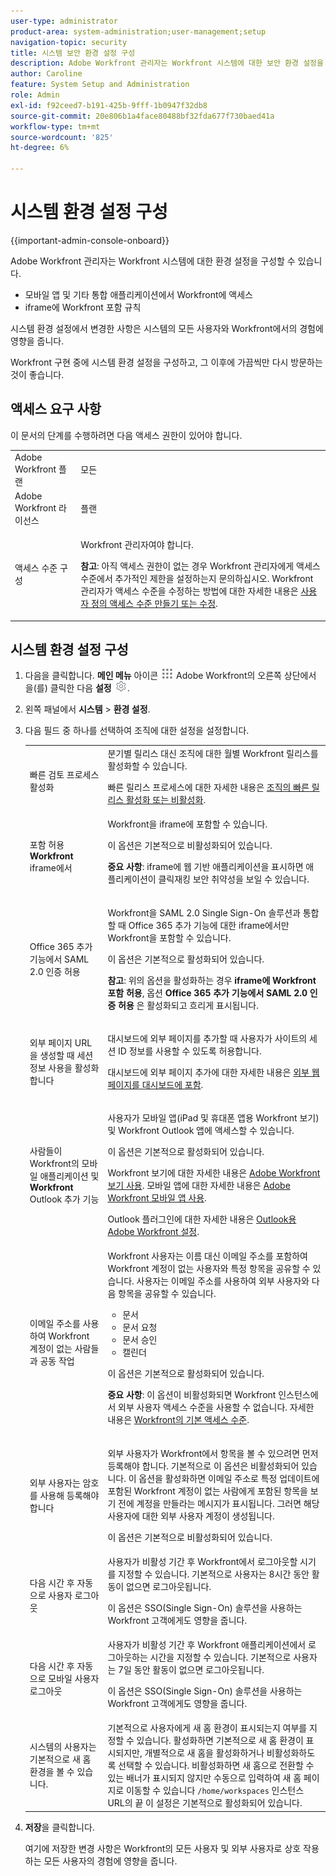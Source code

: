 ```yaml
---
user-type: administrator
product-area: system-administration;user-management;setup
navigation-topic: security
title: 시스템 보안 환경 설정 구성
description: Adobe Workfront 관리자는 Workfront 시스템에 대한 보안 환경 설정을 구성할 수 있습니다.
author: Caroline
feature: System Setup and Administration
role: Admin
exl-id: f92ceed7-b191-425b-9fff-1b0947f32db8
source-git-commit: 20e806b1a4face80488bf32fda677f730baed41a
workflow-type: tm+mt
source-wordcount: '825'
ht-degree: 6%

---
```


# 시스템 환경 설정 구성

<!--
DON'T DELETE, DRAFT OR HIDE THIS ARTICLE. IT IS LINKED TO THE PRODUCT, THROUGH THE CONTEXT SENSITIVE HELP LINKS.</p>
-->

{{important-admin-console-onboard}}

Adobe Workfront 관리자는 Workfront 시스템에 대한 환경 설정을 구성할 수 있습니다.

* 모바일 앱 및 기타 통합 애플리케이션에서 Workfront에 액세스
* iframe에 Workfront 포함 규칙

시스템 환경 설정에서 변경한 사항은 시스템의 모든 사용자와 Workfront에서의 경험에 영향을 줍니다.

Workfront 구현 중에 시스템 환경 설정을 구성하고, 그 이후에 가끔씩만 다시 방문하는 것이 좋습니다.

## 액세스 요구 사항

이 문서의 단계를 수행하려면 다음 액세스 권한이 있어야 합니다.

<table style="table-layout:auto"> 
 <col> 
 <col> 
 <tbody> 
  <tr> 
   <td role="rowheader">Adobe Workfront 플랜</td> 
   <td>모든</td> 
  </tr> 
  <tr> 
   <td role="rowheader">Adobe Workfront 라이선스</td> 
   <td>플랜</td> 
  </tr> 
  <tr> 
   <td role="rowheader">액세스 수준 구성</td> 
   <td> <p>Workfront 관리자여야 합니다.</p> <p><b>참고</b>: 아직 액세스 권한이 없는 경우 Workfront 관리자에게 액세스 수준에서 추가적인 제한을 설정하는지 문의하십시오. Workfront 관리자가 액세스 수준을 수정하는 방법에 대한 자세한 내용은 <a href="../../../administration-and-setup/add-users/configure-and-grant-access/create-modify-access-levels.md" class="MCXref xref">사용자 정의 액세스 수준 만들기 또는 수정</a>.</p> </td> 
  </tr> 
 </tbody> 
</table>

## 시스템 환경 설정 구성

1. 다음을 클릭합니다. **메인 메뉴** 아이콘 ![](assets/main-menu-icon.png) Adobe Workfront의 오른쪽 상단에서 을(를) 클릭한 다음 **설정** ![](assets/gear-icon-settings.png).

1. 왼쪽 패널에서 **시스템** > **환경 설정**.

1. 다음 필드 중 하나를 선택하여 조직에 대한 설정을 설정합니다.

   <table style="table-layout:auto"> 
    <col> 
    <col> 
    <tbody> 
     <tr> 
      <td role="rowheader"> <p>빠른 검토 프로세스 활성화</p> </td> 
      <td>분기별 릴리스 대신 조직에 대한 월별 Workfront 릴리스를 활성화할 수 있습니다.</p><p>빠른 릴리스 프로세스에 대한 자세한 내용은 <a href="/help/quicksilver/administration-and-setup/set-up-workfront/configure-system-defaults/enable-custom-quarters-projects.md" class="MCXref xref">조직의 빠른 릴리스 활성화 또는 비활성화</a>.</p></td> 
     </tr> 
     <tr> 
      <td role="rowheader"> <p>포함 허용 <strong>Workfront</strong> iframe에서</p> </td> 
      <td>Workfront을 iframe에 포함할 수 있습니다.<p>이 옵션은 기본적으로 비활성화되어 있습니다.</p><p><b>중요 사항</b>: iframe에 웹 기반 애플리케이션을 표시하면 애플리케이션이 클릭재킹 보안 취약성을 보일 수 있습니다.</p></td> 
     </tr> 
     <tr> 
      <td role="rowheader">Office 365 추가 기능에서 SAML 2.0 인증 허용</td> 
      <td> <p>Workfront을 SAML 2.0 Single Sign-On 솔루션과 통합할 때 Office 365 추가 기능에 대한 iframe에서만 Workfront을 포함할 수 있습니다. </p> <p>이 옵션은 기본적으로 활성화되어 있습니다.</p> <p><b>참고</b>: 위의 옵션을 활성화하는 경우 <strong>iframe에 Workfront 포함 허용</strong>, 옵션 <strong>Office 365 추가 기능에서 SAML 2.0 인증 허용</strong> 은 활성화되고 흐리게 표시됩니다.</p> </td> 
     </tr> 
     <tr> 
      <td role="rowheader">외부 페이지 URL을 생성할 때 세션 정보 사용을 활성화합니다</td> 
      <td> <p>대시보드에 외부 페이지를 추가할 때 사용자가 사이트의 세션 ID 정보를 사용할 수 있도록 허용합니다.</p> <p>대시보드에 외부 페이지 추가에 대한 자세한 내용은 <a href="../../../reports-and-dashboards/dashboards/creating-and-managing-dashboards/embed-external-web-page-dashboard.md" class="MCXref xref">외부 웹 페이지를 대시보드에 포함</a>.</p> </td> 
     </tr> 
     <tr> 
      <td role="rowheader">사람들이 Workfront의 모바일 애플리케이션 및 <strong>Workfront</strong> Outlook 추가 기능</td> 
      <td> <p>사용자가 모바일 앱(iPad 및 휴대폰 앱용 Workfront 보기) 및 Workfront Outlook 앱에 액세스할 수 있습니다.</p> <p>이 옵션은 기본적으로 활성화되어 있습니다. </p> <p>Workfront 보기에 대한 자세한 내용은 <a href="../../../workfront-basics/mobile-apps/using-workfront-view/use-workfront-view.md" class="MCXref xref">Adobe Workfront 보기 사용</a>. 모바일 앱에 대한 자세한 내용은 <a href="../../../workfront-basics/mobile-apps/using-the-workfront-mobile-app/use-the-mobile-app.md" class="MCXref xref">Adobe Workfront 모바일 앱 사용</a>.</p> <p>Outlook 플러그인에 대한 자세한 내용은 <a href="../../../workfront-integrations-and-apps/using-workfront-with-outlook/set-up-workfront-for-outlook.md" class="MCXref xref">Outlook용 Adobe Workfront 설정</a>.</p> </td> 
     </tr> 
     <tr> 
      <td role="rowheader"> <p>이메일 주소를 사용하여 Workfront 계정이 없는 사람들과 공동 작업</p> </td> 
      <td>Workfront 사용자는 이름 대신 이메일 주소를 포함하여 Workfront 계정이 없는 사용자와 특정 항목을 공유할 수 있습니다. 사용자는 이메일 주소를 사용하여 외부 사용자와 다음 항목을 공유할 수 있습니다.
       <ul>
        <li>문서<br></li>
        <li>문서 요청<br></li>
        <li>문서 승인</li>
        <li>캘린더</li>
       </ul><p>이 옵션은 기본적으로 활성화되어 있습니다.</p> <p><b>중요 사항</b>: 이 옵션이 비활성화되면 Workfront 인스턴스에서 외부 사용자 액세스 수준을 사용할 수 없습니다. 자세한 내용은 <a href="../../../administration-and-setup/add-users/access-levels-and-object-permissions/default-access-levels-in-workfront.md" class="MCXref xref">Workfront의 기본 액세스 수준</a>.</p> </td> 
     </tr> 
     <tr> 
      <td role="rowheader">외부 사용자는 암호를 사용해 등록해야 합니다</td> 
      <td> <p>외부 사용자가 Workfront에서 항목을 볼 수 있으려면 먼저 등록해야 합니다. 기본적으로 이 옵션은 비활성화되어 있습니다. 이 옵션을 활성화하면 이메일 주소로 특정 업데이트에 포함된 Workfront 계정이 없는 사람에게 포함된 항목을 보기 전에 계정을 만들라는 메시지가 표시됩니다. 그러면 해당 사용자에 대한 외부 사용자 계정이 생성됩니다.</p> <p>이 옵션은 기본적으로 비활성화되어 있습니다.</p> </td> 
     </tr> 
     <tr> 
      <td role="rowheader">다음 시간 후 자동으로 사용자 로그아웃</td> 
      <td> 사용자가 비활성 기간 후 Workfront에서 로그아웃할 시기를 지정할 수 있습니다. 기본적으로 사용자는 8시간 동안 활동이 없으면 로그아웃됩니다. <p>이 옵션은 SSO(Single Sign-On) 솔루션을 사용하는 Workfront 고객에게도 영향을 줍니다.</p> </td> 
     </tr> 
     <tr> 
      <td role="rowheader">다음 시간 후 자동으로 모바일 사용자 로그아웃 </td> 
      <td>사용자가 비활성 기간 후 Workfront 애플리케이션에서 로그아웃하는 시간을 지정할 수 있습니다. 기본적으로 사용자는 7일 동안 활동이 없으면 로그아웃됩니다. <p>이 옵션은 SSO(Single Sign-On) 솔루션을 사용하는 Workfront 고객에게도 영향을 줍니다.</p></td> 
     </tr> 
     <tr> 
      <td role="rowheader">시스템의 사용자는 기본적으로 새 홈 환경을 볼 수 있습니다. </td> 
      <td>기본적으로 사용자에게 새 홈 환경이 표시되는지 여부를 지정할 수 있습니다. 활성화하면 기본적으로 새 홈 환경이 표시되지만, 개별적으로 새 홈을 활성화하거나 비활성화하도록 선택할 수 있습니다. 비활성화하면 새 홈으로 전환할 수 있는 배너가 표시되지 않지만 수동으로 입력하여 새 홈 페이지로 이동할 수 있습니다 <code>/home/workspaces</code> 인스턴스 URL의 끝 이 설정은 기본적으로 활성화되어 있습니다.</td> 
     </tr> 
    </tbody> 
   </table>

1. **저장**&#x200B;을 클릭합니다.

   여기에 저장한 변경 사항은 Workfront의 모든 사용자 및 외부 사용자로 상호 작용하는 모든 사용자의 경험에 영향을 줍니다.
